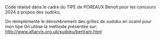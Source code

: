 Code réalisé dans le cadre du TIPE de POREAUX Benoît pour les concours 2024 à propos des sudoku.

On réimplémente le dénombrement des grilles de sudoku en ocaml pour mon tipe
On utilise la méthode présentée sur:
http://www.afjarvis.org.uk/sudoku/bertram.html
